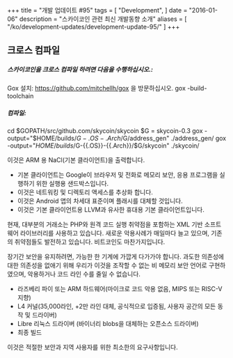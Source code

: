 +++
title = "개발 업데이트 #95"
tags = [
    "Development",
]
date = "2016-01-06"
description = "스카이코인 관련 최신 개발동향 소개"
aliases = [
	"/ko/development-updates/development-update-95/"
]
+++

## 크로스 컴파일

##### 스카이코인을 크로스 컴파일 하려면 다음을 수행하십시오.:

Gox 설치:
https://github.com/mitchellh/gox 을 방문하십시오.
gox -build-toolchain

##### 컴파일:
cd $GOPATH/src/github.com/skycoin/skycoin
$G = skycoin-0.3
gox -output="$HOME/builds/$G-{{.OS}}-{{.Arch}}/$G/address_gen" ./address_gen/
gox -output="$HOME/builds/$G-{{.OS}}-{{.Arch}}/$G/skycoin" ./skycoin/

이것은 ARM 용 NaCl(기본 클라이언트)을 출력합니다.
- 기본 클라이언트는 Google이 브라우저 및 전화로 메모리 보안, 응용 프로그램을 실행하기 위한 실행용 샌드박스입니다.
- 이것은 네트워킹 및 디렉토리 액세스를 추상화 합니다.
- 이것은 Android 앱의 차세대 표준이며 플래시를 대체할 것입니다.
- 이것은 기본 클라이언트용 LLVM과 유사한 휴대용 기본 클라이언트입니다.

현재, 대부분의 거래소는 PHP와 원격 코드 실행 취약점을 포함하는 XML 기반 소프트웨어 라이브러리를 사용하고 있습니다.
새로운 악용사례가 매일마다 늘고 있으며, 기존의 취약점들도 발전하고 있습니다. 비트코인도 마찬가지입니다.

장기간 보안을 유지하려면, 가능한 한 기계에 가깝게 다가가야 합니다.
과도한 의존성에 대한 의존성을 없애기 위해 우리가 이것을 조작할 수 없는 비 메모리 보안 언어로 구현하였으며, 악용하거나 코드 라인 수를 줄일 수 없습니다.
- 라즈베리 파이 또는 ARM 하드웨어(마이크로 코드 악용 없음, MIPS 또는 RISC-V 지향)
- L4 커널(35,000라인, +2만 라인 대체, 공식적으로 입증됨, 사용자 공간의 모든 동작 및 드라이버)
- Libre 리눅스 드라이버 (바이너리 blobs을 대체하는 오픈소스 드라이버)
- 최종 빌드

이것은 적절한 보안과 지역 사용자를 위한 최소한의 요구사항입니다.

